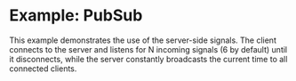 # Example: PubSub

This example demonstrates the use of the server-side signals.
The client connects to the server and listens for N incoming signals (6 by default)
until it disconnects, while the server constantly broadcasts the current time
to all connected clients.
